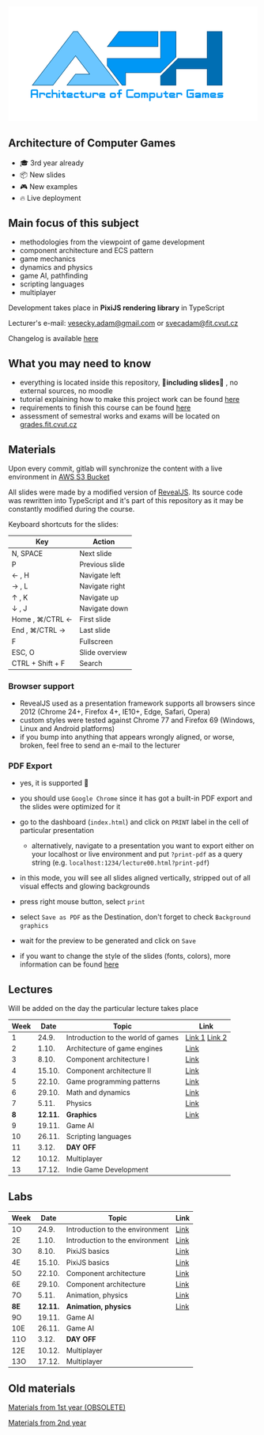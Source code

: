 <p align="center">
    <img alt="MI-APH" src="./docs/aph_logo.png" width="770">
</p>


## Architecture of Computer Games

- 🎓 3rd year already
- 📦 New slides
- 🎮 New examples
- 🔥 Live deployment


## Main focus of this subject

- methodologies from the viewpoint of game development
- component architecture and ECS pattern
- game mechanics
- dynamics and physics
- game AI, pathfinding
- scripting languages
- multiplayer

Development takes place in **PixiJS rendering library** in TypeScript

Lecturer's e-mail: [vesecky.adam@gmail.com](mailto:vesecky.adam@gmail.com) or [svecadam@fit.cvut.cz](mailto:svecadam@fit.cvut.cz)

Changelog is available [here](./CHANGELOG.md)

## What you may need to know

- everything is located inside this repository, **🙌including slides🙌** , no external sources, no moodle
- tutorial explaining how to make this project work can be found [here](./docs/environment.md)
- requirements to finish this course can be found [here](./docs/requirements.md)
- assessment of semestral works and exams will be located on [grades.fit.cvut.cz](https://grades.fit.cvut.cz/)

## Materials

Upon every commit, gitlab will synchronize the content with a live environment in [AWS S3 Bucket](http://dodoworks.s3-website.eu-central-1.amazonaws.com/)

All slides were made by a modified version of [RevealJS](https://github.com/hakimel/reveal.js/). Its source code was rewritten into TypeScript and it's part of this repository as it may be constantly modified during the course.

Keyboard shortcuts for the slides:

| Key | Action | 
| ------ | ------ | 
| N, SPACE | Next slide | 
| P | Previous slide |
| ← , H | Navigate left |
| → , L | Navigate right |
| ↑ , K | Navigate up |
| ↓ , J | Navigate down |
| Home , ⌘/CTRL ← | First slide |
| End , ⌘/CTRL → | Last slide |
| F | Fullscreen |
| ESC, O | Slide overview |
| CTRL + Shift + F | Search |

### Browser support

- RevealJS used as a presentation framework supports all browsers since 2012 (Chrome 24+, Firefox 4+, IE10+, Edge, Safari, Opera)
- custom styles were tested against Chrome 77 and Firefox 69 (Windows, Linux and Android platforms)
- if you bump into anything that appears wrongly aligned, or worse, broken, feel free to send an e-mail to the lecturer

### PDF Export

- yes, it is supported 🙌
- you should use `Google Chrome` since it has got a built-in PDF export and the slides were optimized for it
- go to the dashboard (`index.html`) and click on `PRINT` label in the cell of particular presentation
  - alternatively, navigate to a presentation you want to export either on your localhost or live environment and put `?print-pdf` as a query string (e.g. `localhost:1234/lecture00.html?print-pdf`)
- in this mode, you will see all slides aligned vertically, stripped out of all visual effects and glowing backgrounds
- press right mouse button, select `print`
- select `Save as PDF` as the Destination, don't forget to check `Background graphics`
- wait for the preview to be generated and click on `Save`

- if you want to change the style of the slides (fonts, colors), more information can be found [here](./docs/environment.md)

## Lectures

Will be added on the day the particular lecture takes place

| Week | Date | Topic | Link |
| ------ | ------ | ------ | ------ |
| 1 | 24.9. | Introduction to the world of games | [Link 1](http://dodoworks.s3-website.eu-central-1.amazonaws.com/lecture00.html) [Link 2](http://dodoworks.s3-website.eu-central-1.amazonaws.com/lecture01.html)  |
| 2 | 1.10. | Architecture of game engines |  [Link](http://dodoworks.s3-website.eu-central-1.amazonaws.com/lecture02.html) |
| 3 | 8.10. | Component architecture I |  [Link](http://dodoworks.s3-website.eu-central-1.amazonaws.com/lecture03.html) |
| 4 | 15.10. | Component architecture II | [Link](http://dodoworks.s3-website.eu-central-1.amazonaws.com/lecture04.html) |
| 5 | 22.10. | Game programming patterns | [Link](http://dodoworks.s3-website.eu-central-1.amazonaws.com/lecture05.html) |
| 6 | 29.10. | Math and dynamics | [Link](http://dodoworks.s3-website.eu-central-1.amazonaws.com/lecture06.html) |
| 7 | 5.11. | Physics | [Link](http://dodoworks.s3-website.eu-central-1.amazonaws.com/lecture07.html) |
| **8** | **12.11.** | **Graphics** | [Link](http://dodoworks.s3-website.eu-central-1.amazonaws.com/lecture08.html) |
| 9 | 19.11. | Game AI | |
| 10 | 26.11. | Scripting languages | |
| 11 | 3.12. | **DAY OFF** | |
| 12 | 10.12. | Multiplayer | |
| 13 | 17.12. | Indie Game Development | |


## Labs

| Week | Date | Topic | Link |
| ------ | ------ | ------ | ------ |
| 1O | 24.9. | Introduction to the environment | [Link](http://dodoworks.s3-website.eu-central-1.amazonaws.com/lab01.html) |
| 2E | 1.10. | Introduction to the environment | [Link](http://dodoworks.s3-website.eu-central-1.amazonaws.com/lab01.html) |
| 3O | 8.10. | PixiJS basics | [Link](http://dodoworks.s3-website.eu-central-1.amazonaws.com/lab02.html) |
| 4E | 15.10. | PixiJS basics |  [Link](http://dodoworks.s3-website.eu-central-1.amazonaws.com/lab02.html) |
| 5O | 22.10. | Component architecture  |  [Link](http://dodoworks.s3-website.eu-central-1.amazonaws.com/lab03.html) |
| 6E | 29.10. | Component architecture | [Link](http://dodoworks.s3-website.eu-central-1.amazonaws.com/lab03.html) |
| 7O | 5.11. | Animation, physics  | [Link](http://dodoworks.s3-website.eu-central-1.amazonaws.com/lab04.html) |
| **8E** | **12.11.** | **Animation, physics** | [Link](http://dodoworks.s3-website.eu-central-1.amazonaws.com/lab04.html) |
| 9O | 19.11. | Game AI | |
| 10E | 26.11. | Game AI | |
| 11O | 3.12. | **DAY OFF**  | |
| 12E | 10.12. | Multiplayer | |
| 13O | 17.12. | Multiplayer | |

## Old materials

[Materials from 1st year (OBSOLETE)](https://www.dropbox.com/s/89su9beu24a0m1r/FIT_APH_2017.zip?dl=0)

[Materials from 2nd year](https://www.dropbox.com/s/pin6nvqp714hh7x/FIT_APH.zip?dl=0)

